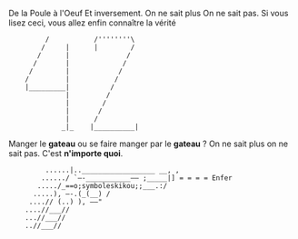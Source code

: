 De la Poule à l'Oeuf
Et inversement. On ne sait plus
On ne sait pas.
Si vous lisez ceci, vous allez enfin connaître la vérité







             /           /''''''''\
            /     |      |        /
           /      |              /
          /       |             /
         /        |            /
        /         |           /
        |_________|          /
                  |         /
                  |        /
                  |       /
                  |      /
                 _|_    |__________|



Manger le **gateau**
ou se faire manger par le **gateau** ?
On ne sait plus
on ne sait pas.
C'est **n'importe quoi**.

                 
             ......|..__________________ __, ,
            ....../ `–-___________–– ;_____|] = = = = Enfer
           ...../_==o;symboleskikou;;___.:/
          .....), –-.(_(__) / 
         ....// (..) ), ––"
        ....//___//
        ...//___//
        ..//___//

